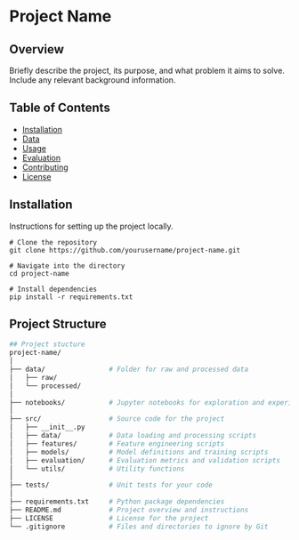 # Project Name

## Overview
Briefly describe the project, its purpose, and what problem it aims to solve. Include any relevant background information.

## Table of Contents
- [Installation](#installation)
- [Data](#data)
- [Usage](#usage)
- [Evaluation](#evaluation)
- [Contributing](#contributing)
- [License](#license)

## Installation
Instructions for setting up the project locally.

```
# Clone the repository
git clone https://github.com/yourusername/project-name.git

# Navigate into the directory
cd project-name

# Install dependencies
pip install -r requirements.txt
```

## Project Structure
```bash
## Project stucture
project-name/
│
├── data/                # Folder for raw and processed data
│   ├── raw/
│   └── processed/
│
├── notebooks/           # Jupyter notebooks for exploration and experimentation
│
├── src/                 # Source code for the project
│   ├── __init__.py
│   ├── data/            # Data loading and processing scripts
│   ├── features/        # Feature engineering scripts
│   ├── models/          # Model definitions and training scripts
│   ├── evaluation/      # Evaluation metrics and validation scripts
│   └── utils/           # Utility functions
│
├── tests/               # Unit tests for your code
│
├── requirements.txt     # Python package dependencies
├── README.md            # Project overview and instructions
├── LICENSE              # License for the project
└── .gitignore           # Files and directories to ignore by Git

```